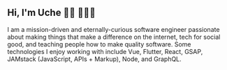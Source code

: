 ## Hi, I'm Uche 👋🏾 👨🏾‍💻

I am a mission-driven and eternally-curious software engineer passionate about making things that make a difference on the internet, tech for social good, and teaching people how to make quality software. Some technologies I enjoy working with include Vue, Flutter, React, GSAP, JAMstack (JavaScript, APIs + Markup), Node, and GraphQL.

<!--
### Find me around the web

**UcheAzubuko/UcheAzubuko** is a ✨ _special_ ✨ repository because its `README.md` (this file) appears on your GitHub profile.

Here are some ideas to get you started:

- 🔭 I’m currently working on ...
- 🌱 I’m currently learning ...
- 👯 I’m looking to collaborate on ...
- 🤔 I’m looking for help with ...
- 💬 Ask me about ...
- 📫 How to reach me: ...
- 😄 Pronouns: ...
- ⚡ Fun fact: ...
-->
